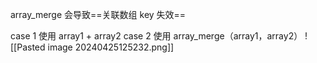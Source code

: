 array_merge 会导致==关联数组 key 失效==

case 1 使用 array1 + array2
case 2 使用 array_merge（array1，array2）
![[Pasted image 20240425125232.png]]
